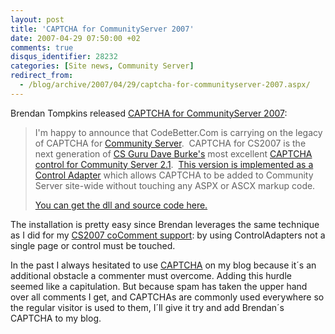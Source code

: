 ```yaml
---
layout: post
title: 'CAPTCHA for CommunityServer 2007'
date: 2007-04-29 07:50:00 +02
comments: true
disqus_identifier: 28232
categories: [Site news, Community Server]
redirect_from:
  - /blog/archive/2007/04/29/captcha-for-communityserver-2007.aspx/
---
```


Brendan Tompkins released [CAPTCHA for CommunityServer 2007](http://codebetter.com/blogs/brendan.tompkins/archive/2007/04/27/captcha-for-community-server-2007.aspx):

> I'm happy to announce that CodeBetter.Com is carrying on the legacy of CAPTCHA for [Community Server](http://codebetter.com/controlpanel/blogs/www.communityserver.org).  CAPTCHA for CS2007 is the next generation of [CS Guru Dave Burke's](http://codebetter.com/controlpanel/blogs/www.dbvt.com) most excellent [CAPTCHA control for Community Server 2.1](http://dbvt.com/files/folders/addons/entry5198.aspx).  [This version is implemented as a Control Adapter](http://weblogs.asp.net/scottgu/archive/2005/12/21/asp-net-2-0-control-adapter-architecture.aspx) which allows CAPTCHA to be added to Community Server site-wide without touching any ASPX or ASCX markup code.
>
> [You can get the dll and source code here.](http://codebetter.com/files/folders/community_server_add-ons/entry162534.aspx)

The installation is pretty easy since Brendan leverages the same technique as I did for my [CS2007 coComment support](/archive/2007/04/24/cocomment-for-cs-2007-updated/): by using ControlAdapters not a single page or control must be touched.

In the past I always hesitated to use [CAPTCHA](http://en.wikipedia.org/wiki/CAPTCHA) on my blog because it´s an additional obstacle a commenter must overcome. Adding this hurdle seemed like a capitulation. But because spam has taken the upper hand over all comments I get, and CAPTCHAs are commonly used everywhere so the regular visitor is used to them, I´ll give it try and add Brendan´s CAPTCHA to my blog.

 

